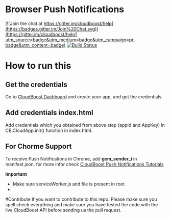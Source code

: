 
# Browser Push Notifications

[![Join the chat at https://gitter.im/cloudboost/help](https://badges.gitter.im/Join%20Chat.svg)](https://gitter.im/cloudboost/help?utm_source=badge&utm_medium=badge&utm_campaign=pr-badge&utm_content=badge) [![Build Status](http://cbjenkins.cloudapp.net:8080/buildStatus/icon?job=CbTutorial)](http://cbjenkins.cloudapp.net:8080/job/CbTutorial/)

# How to run this

## Get the credentials
Go to [CloudBoost Dashboard](https://dashboard.cloudboost.io) and create your app, and get the credentials.

## Add credentials index.html
Add credentials which you obtained from above step (appId and AppKey) in CB.CloudApp.init() function in index.html.

## For Chorme Support
To receive Push Notifications in Chrome, add **gcm_sender_i** in manifest.json.
for more infor check [CloudBoost Push Notifications Tutorials](https://tutorials.cloudboost.io/en/pushnotifications/javascript)

**Important**
* Make sure serviceWorker.js and file is present in root
* 
#Contribute
If you want to contribute to this repo. Please make sure you spell check everything and make sure you have tested the code with the live CloudBoost API before sending us the pull request.
